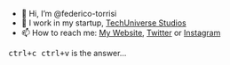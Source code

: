 - 👋 Hi, I’m @federico-torrisi
- 🌌 I work in my startup, <a href="https://techuniversestudios.netsons.org/"> TechUniverse Studios </a>
- 📫 How to reach me: <a href="https://bit.ly/federico-torrisi">My Website</a>, <a href="https://twitter.com/FedTor08">Twitter</a> or <a href="https://www.instagram.com/federico_torrisi2008">Instagram</a>

<!---
federico-torrisi/federico-torrisi is a ✨ special ✨ repository because its `README.md` (this file) appears on your GitHub profile.
You can click the Preview link to take a look at your changes.
--->


<kbd><kbd>ctrl</kbd>+<kbd>c</kbd> <kbd>ctrl</kbd>+<kbd>v</kbd></kbd> is the answer...
